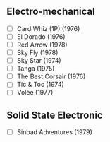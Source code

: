 ## Electro-mechanical
- [ ] Card Whiz (1P) (1976)
- [ ] El Dorado (1976)
- [ ] Red Arrow (1978)
- [ ] Sky Fly (1978)
- [ ] Sky Star (1974)
- [ ] Tanga (1975)
- [ ] The Best Corsair (1976)
- [ ] Tic & Toc (1974)
- [ ] Volèe (1977)
## Solid State Electronic
- [ ] Sinbad Adventures (1979)
